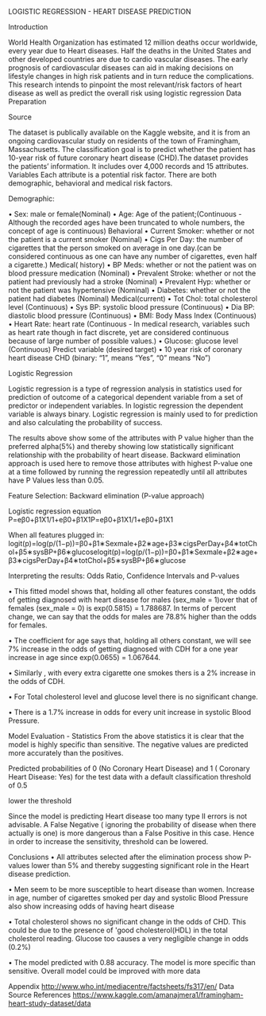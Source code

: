 LOGISTIC REGRESSION - HEART DISEASE PREDICTION

Introduction

World Health Organization has estimated 12 million deaths occur worldwide, every year due to Heart diseases. Half the deaths in the United States and other developed countries are due to cardio vascular diseases. The early prognosis of cardiovascular diseases can aid in making decisions on lifestyle changes in high risk patients and in turn reduce the complications. This research intends to pinpoint the most relevant/risk factors of heart disease as well as predict the overall risk using logistic regression
Data Preparation

Source

The dataset is publically available on the Kaggle website, and it is from an ongoing cardiovascular study on residents of the town of Framingham, Massachusetts. The classification goal is to predict whether the patient has 10-year risk of future coronary heart disease (CHD).The dataset provides the patients’ information. It includes over 4,000 records and 15 attributes.
Variables
Each attribute is a potential risk factor. There are both demographic, behavioral and medical risk factors.

Demographic:

• Sex: male or female(Nominal)
• Age: Age of the patient;(Continuous - Although the recorded ages have been truncated to whole numbers, the concept of age is continuous)
Behavioral
• Current Smoker: whether or not the patient is a current smoker (Nominal)
• Cigs Per Day: the number of cigarettes that the person smoked on average in one day.(can be considered continuous as one can have any number of cigarettes, even half a cigarette.)
Medical( history)
• BP Meds: whether or not the patient was on blood pressure medication (Nominal)
• Prevalent Stroke: whether or not the patient had previously had a stroke (Nominal)
• Prevalent Hyp: whether or not the patient was hypertensive (Nominal)
• Diabetes: whether or not the patient had diabetes (Nominal)
Medical(current)
• Tot Chol: total cholesterol level (Continuous)
• Sys BP: systolic blood pressure (Continuous)
• Dia BP: diastolic blood pressure (Continuous)
• BMI: Body Mass Index (Continuous)
• Heart Rate: heart rate (Continuous - In medical research, variables such as heart rate though in fact discrete, yet are considered continuous because of large number of possible values.)
• Glucose: glucose level (Continuous)
Predict variable (desired target)
• 10 year risk of coronary heart disease CHD (binary: “1”, means “Yes”, “0” means “No”)


Logistic Regression

Logistic regression is a type of regression analysis in statistics used for prediction of outcome of a categorical dependent variable from a set of predictor or independent variables. In logistic regression the dependent variable is always binary. Logistic regression is mainly used to for prediction and also calculating the probability of success.

The results above show some of the attributes with P value higher than the preferred alpha(5%) and thereby showing low statistically significant relationship with the probability of heart disease. Backward elimination approach is used here to remove those attributes with highest P-value one at a time followed by running the regression repeatedly until all attributes have P Values less than 0.05.

Feature Selection: Backward elimination (P-value approach)

Logistic regression equation
P=eβ0+β1X1/1+eβ0+β1X1P=eβ0+β1X1/1+eβ0+β1X1

When all features plugged in:
logit(p)=log(p/(1−p))=β0+β1∗Sexmale+β2∗age+β3∗cigsPerDay+β4∗totChol+β5∗sysBP+β6∗glucoselogit(p)=log(p/(1−p))=β0+β1∗Sexmale+β2∗age+β3∗cigsPerDay+β4∗totChol+β5∗sysBP+β6∗glucose

Interpreting the results: Odds Ratio, Confidence Intervals and P-values

• This fitted model shows that, holding all other features constant, the odds of getting diagnosed with heart disease for males (sex_male = 1)over that of females (sex_male = 0) is exp(0.5815) = 1.788687. In terms of percent change, we can say that the odds for males are 78.8% higher than the odds for females.

• The coefficient for age says that, holding all others constant, we will see 7% increase in the odds of getting diagnosed with CDH for a one year increase in age since exp(0.0655) = 1.067644.

• Similarly , with every extra cigarette one smokes thers is a 2% increase in the odds of CDH.

• For Total cholesterol level and glucose level there is no significant change.

• There is a 1.7% increase in odds for every unit increase in systolic Blood Pressure.

Model Evaluation - Statistics
From the above statistics it is clear that the model is highly specific than sensitive. The negative values are predicted more accurately than the positives.

Predicted probabilities of 0 (No Coronary Heart Disease) and 1 ( Coronary Heart Disease: Yes) for the test data with a default classification threshold of 0.5

lower the threshold

Since the model is predicting Heart disease too many type II errors is not advisable. A False Negative ( ignoring the probability of disease when there actually is one) is more dangerous than a False Positive in this case. Hence in order to increase the sensitivity, threshold can be lowered.

Conclusions
• All attributes selected after the elimination process show P-values lower than 5% and thereby suggesting significant role in the Heart disease prediction.

• Men seem to be more susceptible to heart disease than women. Increase in age, number of cigarettes smoked per day and systolic Blood Pressure also show increasing odds of having heart disease

• Total cholesterol shows no significant change in the odds of CHD. This could be due to the presence of 'good cholesterol(HDL) in the total cholesterol reading. Glucose too causes a very negligible change in odds (0.2%)

• The model predicted with 0.88 accuracy. The model is more specific than sensitive. Overall model could be improved with more data

Appendix
http://www.who.int/mediacentre/factsheets/fs317/en/
Data Source References
https://www.kaggle.com/amanajmera1/framingham-heart-study-dataset/data